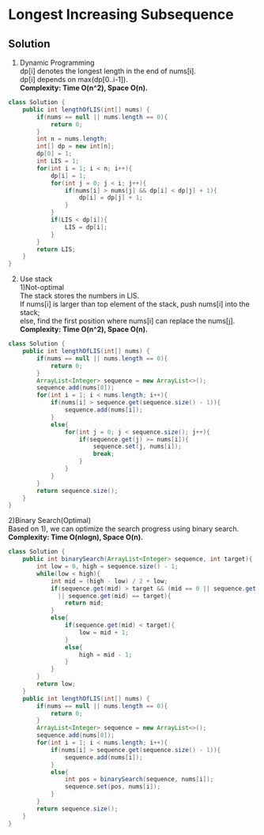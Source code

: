 # Longest Increasing Subsequence
## Solution

1. Dynamic Programming  
dp[i] denotes the longest length in the end of nums[i].  
dp[i] depends on max(dp[0..i-1]).  
**Complexity: Time O(n^2), Space O(n).**   
```java
class Solution {
    public int lengthOfLIS(int[] nums) {
        if(nums == null || nums.length == 0){
            return 0;
        }
        int n = nums.length;
        int[] dp = new int[n];
        dp[0] = 1;
        int LIS = 1;
        for(int i = 1; i < n; i++){
            dp[i] = 1;
            for(int j = 0; j < i; j++){
                if(nums[i] > nums[j] && dp[i] < dp[j] + 1){
                    dp[i] = dp[j] + 1;
                }
            }
            if(LIS < dp[i]){
                LIS = dp[i];
            }
        }
        return LIS;
    }
}
```

2. Use stack  
1)Not-optimal  
The stack stores the numbers in LIS.  
If nums[i] is larger than top element of the stack, push nums[i] into the stack;  
else, find the first position where nums[i] can replace the nums[j].  
**Complexity: Time O(n^2), Space O(n).**  
```java
class Solution {
    public int lengthOfLIS(int[] nums) {
        if(nums == null || nums.length == 0){
            return 0;
        }
        ArrayList<Integer> sequence = new ArrayList<>();
        sequence.add(nums[0]);
        for(int i = 1; i < nums.length; i++){
            if(nums[i] > sequence.get(sequence.size() - 1)){
                sequence.add(nums[i]);
            }
            else{
                for(int j = 0; j < sequence.size(); j++){
                    if(sequence.get(j) >= nums[i]){
                        sequence.set(j, nums[i]);
                        break;
                    }
                }
            }
        }
        return sequence.size();
    }
}
```
2)Binary Search(Optimal)  
Based on 1), we can optimize the search progress using binary search.  
**Complexity: Time O(nlogn), Space O(n).**  
```java
class Solution {
    public int binarySearch(ArrayList<Integer> sequence, int target){
        int low = 0, high = sequence.size() - 1;
        while(low < high){
            int mid = (high - low) / 2 + low;
            if(sequence.get(mid) > target && (mid == 0 || sequence.get(mid - 1) < target)
              || sequence.get(mid) == target){
                return mid;
            }
            else{
                if(sequence.get(mid) < target){
                    low = mid + 1;
                }
                else{
                    high = mid - 1;
                }
            }
        }
        return low;
    }
    public int lengthOfLIS(int[] nums) {
        if(nums == null || nums.length == 0){
            return 0;
        }
        ArrayList<Integer> sequence = new ArrayList<>();
        sequence.add(nums[0]);
        for(int i = 1; i < nums.length; i++){
            if(nums[i] > sequence.get(sequence.size() - 1)){
                sequence.add(nums[i]);
            }
            else{
                int pos = binarySearch(sequence, nums[i]);
                sequence.set(pos, nums[i]);
            }
        }
        return sequence.size();
    }
}
```
